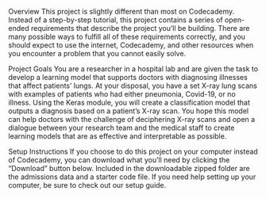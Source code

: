 Overview
This project is slightly different than most on Codecademy. Instead of a step-by-step tutorial, this project contains a series of open-ended requirements that describe the project you’ll be building. There are many possible ways to fulfill all of these requirements correctly, and you should expect to use the internet, Codecademy, and other resources when you encounter a problem that you cannot easily solve.

Project Goals
You are a researcher in a hospital lab and are given the task to develop a learning model that supports doctors with diagnosing illnesses that affect patients’ lungs. At your disposal, you have a set X-ray lung scans with examples of patients who had either pneumonia, Covid-19, or no illness. Using the Keras module, you will create a classification model that outputs a diagnosis based on a patient’s X-ray scan. You hope this model can help doctors with the challenge of deciphering X-ray scans and open a dialogue between your research team and the medical staff to create learning models that are as effective and interpretable as possible.

Setup Instructions
If you choose to do this project on your computer instead of Codecademy, you can download what you’ll need by clicking the “Download” button below. Included in the downloadable zipped folder are the admissions data and a starter code file. If you need help setting up your computer, be sure to check out our setup guide.
